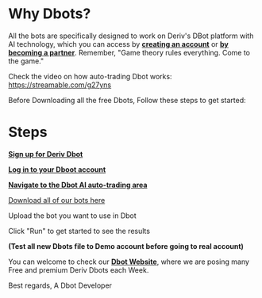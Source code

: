 # Why Dbots?
All the bots are specifically designed to work on Deriv's DBot platform with AI technology, which you can access by <b><a href="https://dboty.com/Deriv-github">creating an account</a></b> or <b><a href="https://dboty.com/Deriv-github">by becoming a partner</a></b>. Remember, "Game theory rules everything. Come to the game."

Check the video on how auto-trading Dbot works: https://streamable.com/g27yns

Before Downloading all the free Dbots, Follow these steps to get started:

# Steps
<b><a href="https://dboty.com/Deriv-github">Sign up for Deriv Dbot</a></b>

<b><a href="https://dboty.com/Deriv-github">Log in to your Dboot account</a></b>

<b><a href="https://dboty.com/Deriv-github">Navigate to the Dbot AI auto-trading area</a></b>

<a href="https://github.com/DerivBots/Free-Dbots/archive/refs/heads/main.zip">Download all of our bots here</a>

Upload the bot you want to use in Dbot

Click "Run" to get started to see the results

<b>(Test all new Dbots file to Demo account before going to real account)</b>
  
  You can welcome to check our <b><a href="https://dboty.com">Dbot Website</a></b>, where we are posing many Free and premium Deriv Dbots each Week.
  
  Best regards, A Dbot Developer

